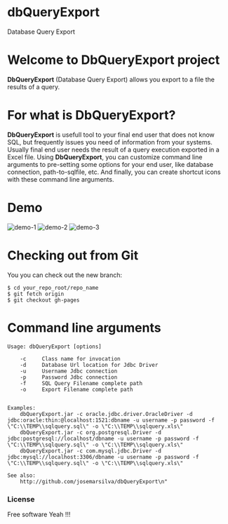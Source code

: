 # dbQueryExport
Database Query Export

# Welcome to DbQueryExport project
**DbQueryExport** (Database Query Export) allows you export to a file the results of a query. 

# For what is DbQueryExport?

**DbQueryExport** is usefull tool to your final end user that does not know SQL, but frequently issues you need of information from your systems. Usually final end user needs the result of a query execution exported in a Excel file. Using **DbQueryExport**, you can customize command line arguments to pre-setting some options for your end user, like database connection, path-to-sqlfile, etc. And finally, you can create shortcut icons with these command line arguments.


# Demo
![demo-1](https://github.com/josemarsilva/dbQueryExport/blob/master/doc/dbqueryexport-demo-1.png)  ![demo-2](https://github.com/josemarsilva/dbQueryExport/blob/master/doc/dbqueryexport-demo-2.png)  ![demo-3](https://github.com/josemarsilva/dbQueryExport/blob/master/doc/dbqueryexport-demo-3.png)


# Checking out from Git
You you can check out the new branch:

```
$ cd your_repo_root/repo_name
$ git fetch origin
$ git checkout gh-pages
```

# Command line arguments

```
Usage: dbQueryExport [options]

    -c     Class name for invocation
    -d     Database Url location for Jdbc Driver
    -u     Username Jdbc connection
    -p     Password Jdbc connection
    -f     SQL Query Filename complete path
    -o     Export Filename complete path


Examples:
    dbQueryExport.jar -c oracle.jdbc.driver.OracleDriver -d jdbc:oracle:thin:@localhost:1521:dbname -u username -p password -f \"C:\\TEMP\\sqlquery.sql\" -o \"C:\\TEMP\\sqlquery.xls\"
    dbQueryExport.jar -c org.postgresql.Driver -d jdbc:postgresql://localhost/dbname -u username -p password -f \"C:\\TEMP\\sqlquery.sql\" -o \"C:\\TEMP\\sqlquery.xls\"
    dbQueryExport.jar -c com.mysql.jdbc.Driver -d jdbc:mysql://localhost:3306/dbname -u username -p password -f \"C:\\TEMP\\sqlquery.sql\" -o \"C:\\TEMP\\sqlquery.xls\"

See also:
    http://github.com/josemarsilva/dbQueryExport\n"
```

### License
Free software Yeah !!!
